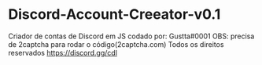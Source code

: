 # Discord-Account-Creeator-v0.1
 Criador de contas de Discord em JS codado por:
 Gustta#0001
 OBS: precisa de 2captcha para rodar o código(2captcha.com)
 Todos os direitos reservados https://discord.gg/cdl

